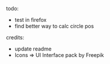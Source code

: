 todo:

- test in firefox
- find better way to calc circle pos

credits:

- update readme
- Icons => UI Interface pack by Freepik
